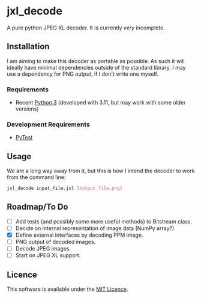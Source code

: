 # jxl_decode

A pure python JPEG XL decoder. It is currently *very* incomplete.

## Installation

I am aiming to make this decoder as portable as possible. As such it will
ideally have minimal dependencies outside of the standard library. I may use a
dependency for PNG output, if I don't write one myself.

### Requirements

- Recent [Python 3](https://www.python.org/) (developed with 3.11, but may work with some older versions)

### Development Requirements

- [PyTest](https://docs.pytest.org/)

## Usage

We are a long way away from it, but this is how I intend the decoder to work
from the command line:

```sh
jxl_decode input_file.jxl [output_file.png]
```

## Roadmap/To Do

- [ ] Add tests (and possibly some more useful methods) to Bitstream class.
- [ ] Decide on internal representation of image data (NumPy array?)
- [x] Define external interfaces by decoding PPM image.
- [ ] PNG output of decoded images.
- [ ] Decode JPEG images.
- [ ] Start on JPEG XL support.

<!-- ## Contributing

State if you are open to contributions and what your requirements are for
accepting them.

For people who want to make changes to your project, it's helpful to have some
documentation on how to get started. Perhaps there is a script that they should
run or some environment variables that they need to set. Make these steps
explicit. These instructions could also be useful to your future self.

You can also document commands to lint the code or run tests. These steps help
to ensure high code quality and reduce the likelihood that the changes
inadvertently break something. Having instructions for running tests is
especially helpful if it requires external setup, such as starting a Selenium
server for testing in a browser. -->

<!-- ## Acknowledgements

Show your appreciation to those who have contributed to the project. -->

## Licence

This software is available under the [MIT Licence](LICENCE.md).
